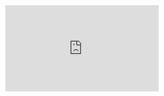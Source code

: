 <div style="width:480px"><iframe allow="fullscreen" frameBorder="0" height="270" src="https://giphy.com/embed/KZiiWV0wig8zTVpHwk/video" width="480"></iframe></div>
